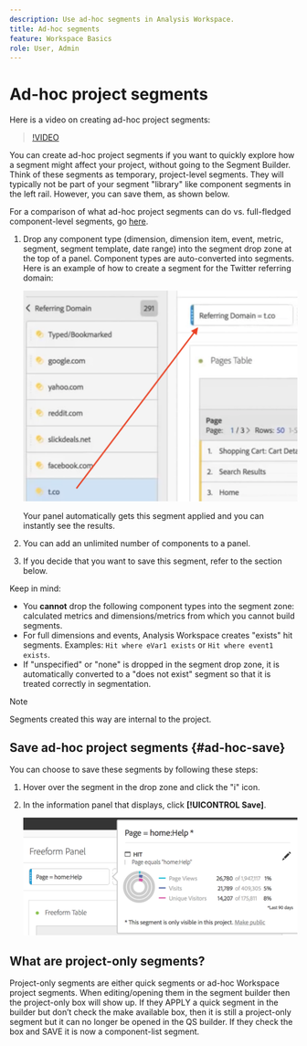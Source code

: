 ```yaml
---
description: Use ad-hoc segments in Analysis Workspace.
title: Ad-hoc segments
feature: Workspace Basics
role: User, Admin
---
```


# Ad-hoc project segments

Here is a video on creating ad-hoc project segments:

>[!VIDEO](https://video.tv.adobe.com/v/23978/?quality=12)

You can create ad-hoc project segments if you want to quickly explore how a segment might affect your project, without going to the Segment Builder. Think of these segments as temporary, project-level segments. They will typically not be part of your segment "library" like component segments in the left rail. However, you can save them, as shown below.

For a comparison of what ad-hoc project segments can do vs. full-fledged component-level segments, go [here](/help/analyze/analysis-workspace/components/segments/t-freeform-project-segment.md).

1. Drop any component type (dimension, dimension item, event, metric, segment, segment template, date range) into the segment drop zone at the top of a panel. Component types are auto-converted into segments. 
   Here is an example of how to create a segment for the Twitter referring domain:

   ![](assets/ad-hoc1.png)

   Your panel automatically gets this segment applied and you can instantly see the results. 

1. You can add an unlimited number of components to a panel.
1. If you decide that you want to save this segment, refer to the section below.

Keep in mind:

* You **cannot** drop the following component types into the segment zone: calculated metrics and dimensions/metrics from which you cannot build segments.
* For full dimensions and events, Analysis Workspace creates "exists" hit segments. Examples: `Hit where eVar1 exists` or `Hit where event1 exists`.
* If "unspecified" or "none" is dropped in the segment drop zone, it is automatically converted to a "does not exist" segment so that it is treated correctly in segmentation.

>[!NOTE]
>
>Segments created this way are internal to the project.

## Save ad-hoc project segments {#ad-hoc-save}

You can choose to save these segments by following these steps:

1. Hover over the segment in the drop zone and click the "i" icon.
1. In the information panel that displays, click **[!UICONTROL Save]**.

   ![](assets/segment-info.png)

## What are project-only segments?

Project-only segments are either quick segments or ad-hoc Workspace project segments. When editing/opening them in the segment builder then the project-only box will show up. If they APPLY a quick segment in the builder but don’t check the make available box, then it is still a project-only segment but it can no longer be opened in the QS builder. If they check the box and SAVE it is now a component-list segment. 